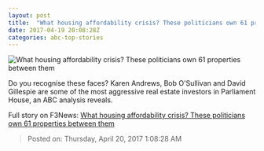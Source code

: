 ```yaml
---
layout: post
title:  "What housing affordability crisis? These politicians own 61 properties between them"
date: 2017-04-19 20:08:28Z
categories: abc-top-stories
---
```


![What housing affordability crisis? These politicians own 61 properties between them](http://www.abc.net.au/news/image/8457738-1x1-700x700.jpg)

Do you recognise these faces? Karen Andrews, Bob O'Sullivan and David Gillespie are some of the most aggressive real estate investors in Parliament House, an ABC analysis reveals.


Full story on F3News: [What housing affordability crisis? These politicians own 61 properties between them](http://www.f3nws.com/n/KGmA4C)

> Posted on: Thursday, April 20, 2017 1:08:28 AM
